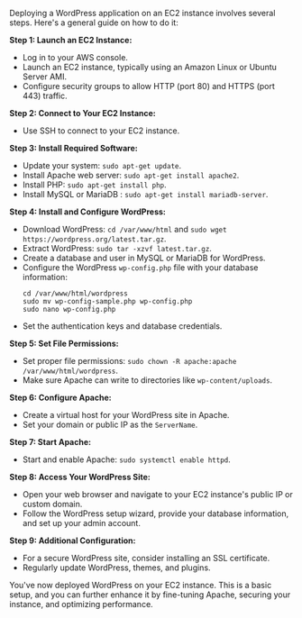 Deploying a WordPress application on an EC2 instance involves several steps. Here's a general guide on how to do it:

**Step 1: Launch an EC2 Instance:**
   - Log in to your AWS console.
   - Launch an EC2 instance, typically using an Amazon Linux or Ubuntu Server AMI.
   - Configure security groups to allow HTTP (port 80) and HTTPS (port 443) traffic.

**Step 2: Connect to Your EC2 Instance:**
   - Use SSH to connect to your EC2 instance.

**Step 3: Install Required Software:**
   - Update your system: `sudo apt-get update`.
   - Install Apache web server: `sudo apt-get install apache2`.
   - Install PHP: `sudo apt-get install php`.
   - Install MySQL or MariaDB : `sudo apt-get install mariadb-server`.

**Step 4: Install and Configure WordPress:**
   - Download WordPress: `cd /var/www/html` and `sudo wget https://wordpress.org/latest.tar.gz`.
   - Extract WordPress: `sudo tar -xzvf latest.tar.gz`.
   - Create a database and user in MySQL or MariaDB for WordPress.
   - Configure the WordPress `wp-config.php` file with your database information:
     ```
     cd /var/www/html/wordpress
     sudo mv wp-config-sample.php wp-config.php
     sudo nano wp-config.php
     ```
   - Set the authentication keys and database credentials.

**Step 5: Set File Permissions:**
   - Set proper file permissions: `sudo chown -R apache:apache /var/www/html/wordpress`.
   - Make sure Apache can write to directories like `wp-content/uploads`.

**Step 6: Configure Apache:**
   - Create a virtual host for your WordPress site in Apache.
   - Set your domain or public IP as the `ServerName`.

**Step 7: Start Apache:**
   - Start and enable Apache: `sudo systemctl enable httpd`.

**Step 8: Access Your WordPress Site:**
   - Open your web browser and navigate to your EC2 instance's public IP or custom domain.
   - Follow the WordPress setup wizard, provide your database information, and set up your admin account.

**Step 9: Additional Configuration:**
   - For a secure WordPress site, consider installing an SSL certificate.
   - Regularly update WordPress, themes, and plugins.

You've now deployed WordPress on your EC2 instance. This is a basic setup, and you can further enhance it by fine-tuning Apache, securing your instance, and optimizing performance.
